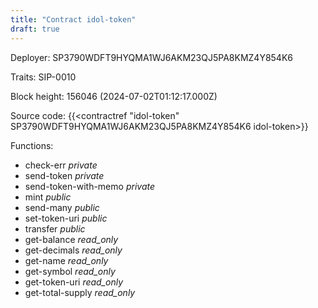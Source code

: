 ```yaml
---
title: "Contract idol-token"
draft: true
---
```

Deployer: SP3790WDFT9HYQMA1WJ6AKM23QJ5PA8KMZ4Y854K6

Traits:
 SIP-0010



Block height: 156046 (2024-07-02T01:12:17.000Z)

Source code: {{<contractref "idol-token" SP3790WDFT9HYQMA1WJ6AKM23QJ5PA8KMZ4Y854K6 idol-token>}}

Functions:

* check-err _private_
* send-token _private_
* send-token-with-memo _private_
* mint _public_
* send-many _public_
* set-token-uri _public_
* transfer _public_
* get-balance _read_only_
* get-decimals _read_only_
* get-name _read_only_
* get-symbol _read_only_
* get-token-uri _read_only_
* get-total-supply _read_only_

